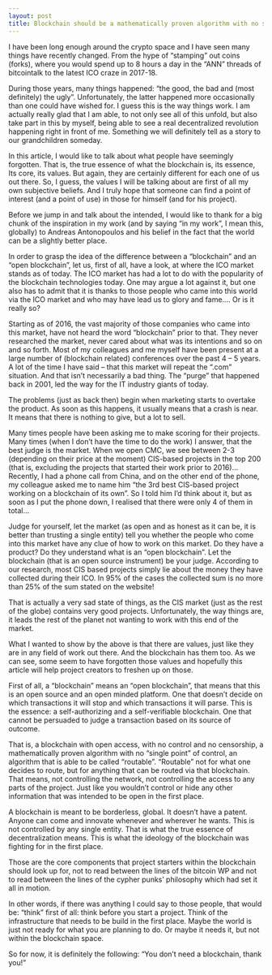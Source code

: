 ```yaml
---
layout: post
title: Blockchain should be a mathematically proven algorithm with no single point of control
---
```


I have been long enough around the crypto space and I have seen many things have recently changed. From the hype of “stamping” out coins (forks), where you would spend up to 8 hours a day in the “ANN” threads of bitcointalk to the latest ICO craze in 2017-18.

During those years, many things happened: “the good, the bad and (most definitely) the ugly”. Unfortunately, the latter happened more occasionally than one could have wished for. I guess this is the way things work. I am actually really glad that I am able, to not only see all of this unfold, but also take part in this by myself, being able to see a real decentralized revolution happening right in front of me. Something we will definitely tell as a story to our grandchildren someday.

In this article, I would like to talk about what people have seemingly forgotten. That is, the true essence of what the blockchain is, its essence, Its core, its values. But again, they are certainly different for each one of us out there. So, I guess, the values I will be talking about are first of all my own subjective beliefs. And I truly hope that someone can find a point of interest (and a point of use) in those for himself (and for his project).

Before we jump in and talk about the intended, I would like to thank for a big chunk of the inspiration in my work (and by saying “in my work”, I mean this, globally) to Andreas Antonopoulos and his belief in the fact that the world can be a slightly better place.

In order to grasp the idea of the difference between a “blockchain” and an “open blockchain”, let us, first of all, have a look, at where the ICO market stands as of today. The ICO market has had a lot to do with the popularity of the blockchain technologies today. One may argue a lot against it, but one also has to admit that it is thanks to those people who came into this world via the ICO market and who may have lead us to glory and fame…. Or is it really so?

Starting as of 2016, the vast majority of those companies who came into this market, have not heard the word “blockchain” prior to that. They never researched the market, never cared about what was its intentions and so on and so forth. Most of my colleagues and me myself have been present at a large number of (blockchain related) conferences over the past 4 – 5 years. A lot of the time I have said – that this market will repeat the “.com” situation. And that isn’t necessarily a bad thing. The “purge” that happened back in 2001, led the way for the IT industry giants of today.

The problems (just as back then) begin when marketing starts to overtake the product. As soon as this happens, it usually means that a crash is near. It means that there is nothing to give, but a lot to sell.

Many times people have been asking me to make scoring for their projects. Many times (when I don’t have the time to do the work) I answer, that the best judge is the market. When we open CMC, we see between 2-3 (depending on their price at the moment) CIS-based projects in the top 200 (that is, excluding the projects that started their work prior to 2016)… Recently, I had a phone call from China, and on the other end of the phone, my colleague asked me to name him “the 3rd best CIS-based project working on a blockchain of its own”. So I told him I’d think about it, but as soon as I put the phone down, I realised that there were only 4 of them in total…

Judge for yourself, let the market (as open and as honest as it can be, it is better than trusting a single entity) tell you whether the people who come into this market have any clue of how to work on this market. Do they have a product? Do they understand what is an “open blockchain”. Let the blockchain (that is an open source instrument) be your judge. According to our research, most CIS based projects simply lie about the money they have collected during their ICO. In 95% of the cases the collected sum is no more than 25% of the sum stated on the website!

That is actually a very sad state of things, as the CIS market (just as the rest of the globe) contains very good projects. Unfortunately, the way things are, it leads the rest of the planet not wanting to work with this end of the market.

What I wanted to show by the above is that there are values, just like they are in any field of work out there. And the blockchain has them too. As we can see, some seem to have forgotten those values and hopefully this article will help project creators to freshen up on those.

First of all, a “blockchain” means an “open blockchain”, that means that this is an open source and an open minded platform. One that doesn’t decide on which transactions it will stop and which transactions it will parse. This is the essence: a self-authorizing and a self-verifiable blockchain. One that cannot be persuaded to judge a transaction based on its source of outcome.

That is, a blockchain with open access, with no control and no censorship, a mathematically proven algorithm with no “single point” of control, an algorithm that is able to be called “routable”. “Routable” not for what one decides to route, but for anything that can be routed via that blockchain. That means, not controlling the network, not controlling the access to any parts of the project. Just like you wouldn’t control or hide any other information that was intended to be open in the first place.

A blockchain is meant to be borderless, global. It doesn’t have a patent. Anyone can come and innovate whenever and wherever he wants. This is not controlled by any single entity. That is what the true essence of decentralization means. This is what the ideology of the blockchain was fighting for in the first place.

Those are the core components that project starters within the blockchain should look up for, not to read between the lines of the bitcoin WP and not to read between the lines of the cypher punks’ philosophy which had set it all in motion.

In other words, if there was anything I could say to those people, that would be: “think” first of all: think before you start a project. Think of the infrastructure that needs to be build in the first place. Maybe the world is just not ready for what you are planning to do. Or maybe it needs it, but not within the blockchain space.

So for now, it is definitely the following: “You don’t need a blockchain, thank you!”

